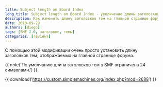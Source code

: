 ```yaml
---
title: Subject length on Board Index
long_title: Subject length on Board Index - увеличение длины заголовков тем
description: Как изменить длину заголовков тем на главной странице форума SMF?
date: 2010-09-29
authors: [diego]
tags: [SMF 2.0, заголовки, темы]
categories: [reviews]
---
```


С помощью этой модификации очень просто установить длину заголовков тем, отображаемых на главной странице форума.

<!-- more -->

{{ note('По умолчанию длина заголовков тем в SMF ограничена 24 символами.') }}

{{ download('https://custom.simplemachines.org/index.php?mod=2688') }}
